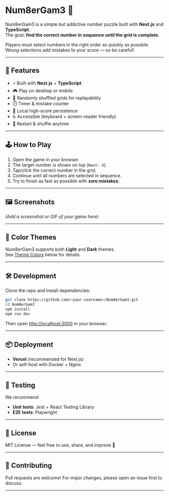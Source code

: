 # Num8erGam3 🎲

Num8erGam3 is a simple but addictive number puzzle built with **Next.js** and **TypeScript**.  
The goal: **find the correct number in sequence until the grid is complete**.  

Players must select numbers in the right order as quickly as possible.  
Wrong selections add mistakes to your score — so be careful!

---

## 🚀 Features
- ⚡ Built with **Next.js** + **TypeScript**
- 🎮 Play on desktop or mobile
- 🔄 Randomly shuffled grids for replayability
- ⏱️ Timer & mistake counter
- 💾 Local high-score persistence
- ♿ Accessible (keyboard + screen-reader friendly)
- 🔀 Restart & shuffle anytime

---

## 🕹️ How to Play
1. Open the game in your browser.
2. The target number is shown on top (`Next: X`).
3. Tap/click the correct number in the grid.
4. Continue until all numbers are selected in sequence.
5. Try to finish as fast as possible with **zero mistakes**.

---

## 🖼️ Screenshots
*(Add a screenshot or GIF of your game here)*

---

## 🎨 Color Themes
Num8erGam3 supports both **Light** and **Dark** themes.  
See [Theme Colors](#-theme-colors) below for details.

---

## 🛠️ Development
Clone the repo and install dependencies:

```bash
git clone https://github.com/<your-username>/Num8erGam3.git
cd Num8erGam3
npm install
npm run dev
````

Then open [http://localhost:3000](http://localhost:3000) in your browser.

---

## 📦 Deployment

* **Vercel** (recommended for Next.js)
* Or self-host with Docker + Nginx

---

## 🧪 Testing

We recommend:

* **Unit tests**: Jest + React Testing Library
* **E2E tests**: Playwright

---

## 📜 License

MIT License — feel free to use, share, and improve 🎉

---

## 🤝 Contributing

Pull requests are welcome!
For major changes, please open an issue first to discuss.

---
